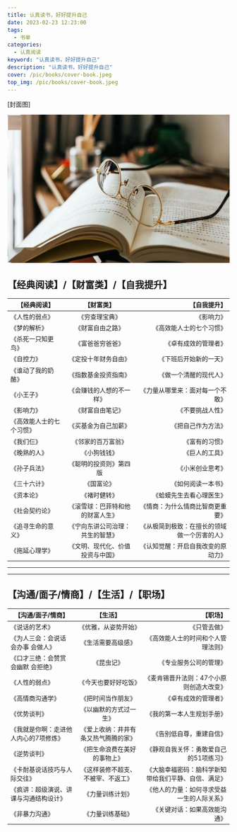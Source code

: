 ```yaml
---
title: 认真读书，好好提升自己
date: 2023-02-23 12:23:00
tags: 
  - 书单
categories: 
  - 认真阅读
keyword: "认真读书，好好提升自己"
description: "认真读书，好好提升自己"
cover: /pic/books/cover-book.jpeg
top_img: /pic/books/cover-book.jpeg
---
```


[封面图]

![封面图](../pic/books/cover-book.jpeg)

## 【经典阅读】/【财富类】/【自我提升】

| 【经典阅读】   |      【财富类】      |  【自我提升】 |
|----------|:-------------:|------:|
| 《人性的弱点》 |  《穷查理宝典》 | 《影响力》 |
| 《梦的解析》 |    《财富自由之路》   |   《高效能人士的七个习惯》 |
| 《杀死一只知更鸟》 | 《富爸爸穷爸爸》 |    《卓有成效的管理者》 |
| 《自控力》 | 《定投十年财务自由》 |  《下班后开始新的一天》   |
| 《谁动了我的奶酪》 |  《指数基金投资指南》 | 《做一个清醒的现代人》 |
| 《小王子》 |    《会赚钱的人想的不一样》   |   《力量从哪里来：面对每一个不敢》 |
| 《影响力》 | 《财富自由笔记》 |    《不要挑战人性》 |
| 《高效能人士的七个习惯》 | 《买基金为自己加薪》 |    《把自己作为方法》 |
| 《我们仨》 |  《邻家的百万富翁》 | 《富有的习惯》 |
| 《晚熟的人》 |    《小狗钱钱》   |   《巨人的工具》 |
| 《孙子兵法》 | 《聪明的投资则》第四版 |    《小米创业思考》 |
| 《三十六计》 | 《国富论》 |    《如何阅读一本书》 |
| 《资本论》 |  《褚时健转》 | 《蛤蟆先生去看心理医生》 |
| 《社会契约论》 |    《滚雪球：巴菲特和他的财富人生》   |   《情商：为什么情商比智商更重要》 |
| 《追寻生命的意义》 | 《宁向东讲公司治理：共生的智慧》 |    《从极简到极致：在擅长的领域做一个厉害的人》 |
| 《拖延心理学》 | 《文明、现代化、价值投资与中国》 |    《认知觉醒：开启自我改变的原动力》 |

---
---

## 【沟通/面子/情商】/【生活】/【职场】

| 【沟通/面子/情商】   |      【生活】      |  【职场】 |
|----------|:-------------:|------:|
| 《说话的艺术》 |  《优雅，从姿势开始》 | 《只管去做》 |
| 《为人三会：会说话 会办事 会做人》 |    《生活需要高级感》   |   《高效能人士的时间和个人管理法则》 |
| 《口才三绝：会赞赏 会幽默 会拒绝》 | 《昆虫记》 |    《专业服务公司的管理》 |
| 《人性的弱点》 | 《今天也要好好吃饭》 |   《麦肯锡晋升法则：47个小原则创造大改变》  |
| 《高情商沟通学》 |  《把时间当作朋友》 | 《卓有成效的管理者》 |
| 《优势谈判》 |    《以幽默的方式过一生》   |   《我的第一本人生规划手册》 |
| 《我就是你啊：走进他人内心的7项修炼》 | 《爱上收纳：井井有条又热气腾腾的家》 |    《告别低自尊，重建自信》 |
| 《逆势谈判》 | 《把生命浪费在美好的事物上》 |    《静观自我关怀：勇敢爱自己的51项练习》 |
| 《卡耐基说话技巧与人际交往》 |  《这样装修不超支、不被宰、不返工》 | 《大脑幸福密码：脑科学新知带给我们平静、自信、满足》 |
| 《疯讲：超级演说、讲课与沟通结构设计》 |    《力量训练计划》   |   《他人的力量：如何寻求受益一生的人际关系》 |
| 《非暴力沟通》 | 《力量训练基础》 |    《关键对话：如果高效能沟通》 |